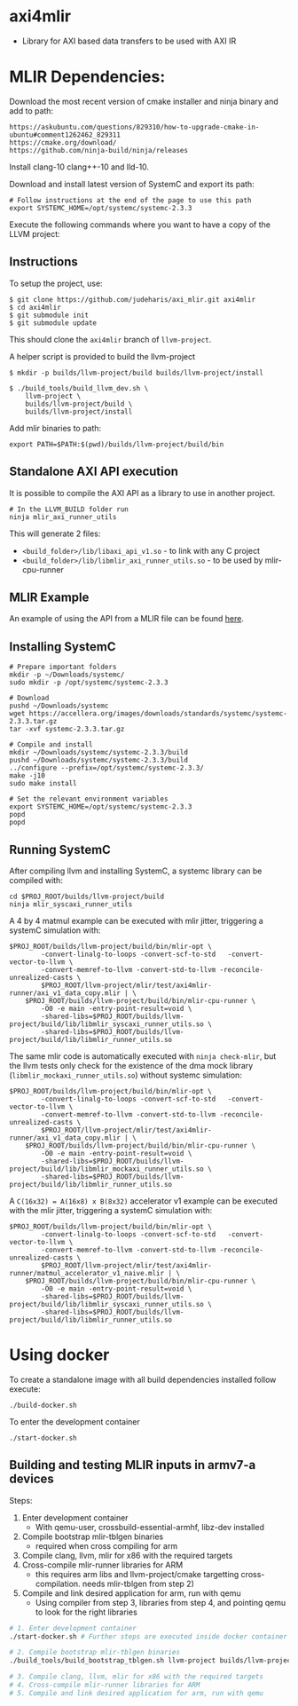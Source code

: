 # axi4mlir

* Library for AXI based data transfers to be used with AXI IR


# MLIR Dependencies:

Download the most recent version of cmake installer and ninja binary and add to
path:

```
https://askubuntu.com/questions/829310/how-to-upgrade-cmake-in-ubuntu#comment1262462_829311
https://cmake.org/download/
https://github.com/ninja-build/ninja/releases
```

Install clang-10 clang++-10 and lld-10.

Download and install latest version of SystemC and export its path:

```
# Follow instructions at the end of the page to use this path
export SYSTEMC_HOME=/opt/systemc/systemc-2.3.3
```

Execute the following commands where you want to have a copy of the LLVM project:

## Instructions

To setup the project, use:

```shell
$ git clone https://github.com/judeharis/axi_mlir.git axi4mlir
$ cd axi4mlir
$ git submodule init
$ git submodule update
```

This should clone the `axi4mlir` branch of `llvm-project`.

A helper script is provided to build the llvm-project

```shell
$ mkdir -p builds/llvm-project/build builds/llvm-project/install

$ ./build_tools/build_llvm_dev.sh \
    llvm-project \
    builds/llvm-project/build \
    builds/llvm-project/install
```

Add mlir binaries to path:

```
export PATH=$PATH:$(pwd)/builds/llvm-project/build/bin
```

## Standalone AXI API execution

It is possible to compile the AXI API as a library to use in another project.

```shell
# In the LLVM_BUILD folder run
ninja mlir_axi_runner_utils 
```
This will generate 2 files:

* `<build_folder>/lib/libaxi_api_v1.so` - to link with any C project
* `<build_folder>/lib/libmlir_axi_runner_utils.so` - to be used by mlir-cpu-runner

## MLIR Example

An example of using the API from a MLIR file can be found
[here](https://github.com/agostini01/llvm-project/blob/axi4mlir/mlir/test/mlir-cpu-runner/axi_v1.mlir).


## Installing SystemC

```shell
# Prepare important folders
mkdir -p ~/Downloads/systemc/
sudo mkdir -p /opt/systemc/systemc-2.3.3

# Download
pushd ~/Downloads/systemc
wget https://accellera.org/images/downloads/standards/systemc/systemc-2.3.3.tar.gz
tar -xvf systemc-2.3.3.tar.gz 

# Compile and install
mkdir ~/Downloads/systemc/systemc-2.3.3/build
pushd ~/Downloads/systemc/systemc-2.3.3/build
../configure --prefix=/opt/systemc/systemc-2.3.3/
make -j10
sudo make install

# Set the relevant environment variables
export SYSTEMC_HOME=/opt/systemc/systemc-2.3.3
popd
popd
```

## Running SystemC

After compiling llvm and installing SystemC, a systemc library can be compiled
with:

```shell
cd $PROJ_ROOT/builds/llvm-project/build
ninja mlir_syscaxi_runner_utils
```

A 4 by 4 matmul example can be executed with mlir jitter, triggering a systemC
simulation with:
```
$PROJ_ROOT/builds/llvm-project/build/bin/mlir-opt \
        -convert-linalg-to-loops -convert-scf-to-std   -convert-vector-to-llvm \
        -convert-memref-to-llvm -convert-std-to-llvm -reconcile-unrealized-casts \
        $PROJ_ROOT/llvm-project/mlir/test/axi4mlir-runner/axi_v1_data_copy.mlir | \
    $PROJ_ROOT/builds/llvm-project/build/bin/mlir-cpu-runner \
        -O0 -e main -entry-point-result=void \
        -shared-libs=$PROJ_ROOT/builds/llvm-project/build/lib/libmlir_syscaxi_runner_utils.so \
        -shared-libs=$PROJ_ROOT/builds/llvm-project/build/lib/libmlir_runner_utils.so 
```

The same mlir code is automatically executed with `ninja check-mlir`, but the
llvm tests only check for the existence of the dma mock library
(`libmlir_mockaxi_runner_utils.so`) without systemc simulation:
```shell
$PROJ_ROOT/builds/llvm-project/build/bin/mlir-opt \
        -convert-linalg-to-loops -convert-scf-to-std   -convert-vector-to-llvm \
        -convert-memref-to-llvm -convert-std-to-llvm -reconcile-unrealized-casts \
        $PROJ_ROOT/llvm-project/mlir/test/axi4mlir-runner/axi_v1_data_copy.mlir | \
    $PROJ_ROOT/builds/llvm-project/build/bin/mlir-cpu-runner \
        -O0 -e main -entry-point-result=void \
        -shared-libs=$PROJ_ROOT/builds/llvm-project/build/lib/libmlir_mockaxi_runner_utils.so \
        -shared-libs=$PROJ_ROOT/builds/llvm-project/build/lib/libmlir_runner_utils.so 
```


A `C(16x32) = A(16x8) x B(8x32)` accelerator v1 example can be executed with
the mlir jitter, triggering a systemC simulation with:
```
$PROJ_ROOT/builds/llvm-project/build/bin/mlir-opt \
        -convert-linalg-to-loops -convert-scf-to-std   -convert-vector-to-llvm \
        -convert-memref-to-llvm -convert-std-to-llvm -reconcile-unrealized-casts \
        $PROJ_ROOT/llvm-project/mlir/test/axi4mlir-runner/matmul_accelerator_v1_naive.mlir | \
    $PROJ_ROOT/builds/llvm-project/build/bin/mlir-cpu-runner \
        -O0 -e main -entry-point-result=void \
        -shared-libs=$PROJ_ROOT/builds/llvm-project/build/lib/libmlir_syscaxi_runner_utils.so \
        -shared-libs=$PROJ_ROOT/builds/llvm-project/build/lib/libmlir_runner_utils.so 
```
# Using docker

To create a standalone image with all build dependencies installed follow execute:

```
./build-docker.sh
```

To enter the development container

```
./start-docker.sh
```


## Building and testing MLIR inputs in armv7-a devices

Steps:

1. Enter development container
    - With qemu-user, crossbuild-essential-armhf, libz-dev installed
2. Compile bootstrap mlir-tblgen binaries 
    - required when cross compiling for arm
3. Compile clang, llvm, mlir for x86 with the required targets
4. Cross-compile mlir-runner libraries for ARM 
    - this requires arm libs and llvm-project/cmake targetting cross-compilation. needs mlir-tblgen from step 2)
5. Compile and link desired application for arm, run with qemu
    -  Using compiler from step 3, libraries from step 4, and pointing qemu to look for the right libraries

```bash
# 1. Enter development container
./start-docker.sh # Further steps are executed inside docker container with automatic pwd mounted

# 2. Compile bootstrap mlir-tblgen binaries
./build_tools/build_bootstrap_tblgen.sh llvm-project builds/llvm-project/build builds/llvm-project/install

# 3. Compile clang, llvm, mlir for x86 with the required targets
# 4. Cross-compile mlir-runner libraries for ARM 
# 5. Compile and link desired application for arm, run with qemu
```